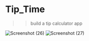 # Tip_Time
>> build a tip calculator app

 ![Screenshot (26)](https://user-images.githubusercontent.com/92260346/140467710-241d104b-ecb3-46b3-bcbe-a1dfa1735f23.png)
 ![Screenshot (27)](https://user-images.githubusercontent.com/92260346/140467717-c90fbea8-063d-4176-a394-9d71e2c4b9f1.png)
